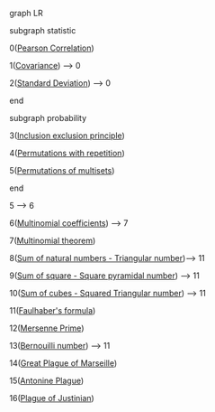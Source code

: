 graph LR

subgraph statistic

0(<a href=&quot;https://en.wikipedia.org/wiki/Pearson_correlation_coefficient&quot;>Pearson Correlation</a>)

1(<a href=&quot;https://en.wikipedia.org/wiki/Covariance&quot;>Covariance</a>) --> 0

2(<a href=&quot;https://en.wikipedia.org/wiki/Standard_deviation&quot;>Standard Deviation</a>) --> 0

end

subgraph probability

3(<a href=&quot;https://en.wikipedia.org/wiki/Inclusion%E2%80%93exclusion_principle&quot;>Inclusion exclusion principle</a>)

4(<a href=&quot;https://en.wikipedia.org/wiki/Permutation#Permutations_with_repetition&quot;>Permutations with repetition</a>)

5(<a href=&quot;https://en.wikipedia.org/wiki/Permutation#Permutations_of_multisets&quot;>Permutations of multisets</a>)

end

5 --> 6

6(<a href=&quot;https://en.wikipedia.org/wiki/Multinomial_theorem#Multinomial_coefficients&quot;>Multinomial coefficients</a>) --> 7

7(<a href=&quot;https://en.wikipedia.org/wiki/Multinomial_theorem&quot;>Multinomial theorem</a>)

8(<a href=&quot;https://en.wikipedia.org/wiki/Triangular_number&quot;>Sum of natural numbers - Triangular number</a>)--> 11

9(<a href=&quot;https://en.wikipedia.org/wiki/Square_pyramidal_number&quot;>Sum of square - Square pyramidal number</a>) --> 11

10(<a href=&quot;https://en.wikipedia.org/wiki/Squared_triangular_number&quot;>Sum of cubes - Squared Triangular number</a>) --> 11

11(<a href=&quot;https://en.wikipedia.org/wiki/Faulhaber%27s_formula&quot;>Faulhaber's formula</a>)

12(<a href=&quot;https://en.wikipedia.org/wiki/Mersenne_prime&quot;>Mersenne Prime</a>)

13(<a href=&quot;https://en.wikipedia.org/wiki/Bernoulli_number&quot;>Bernouilli number</a>) --> 11

14(<a href=&quot;https://en.wikipedia.org/wiki/Great_Plague_of_Marseille&quot;>Great Plague of Marseille</a>)

15(<a href=&quot;https://en.wikipedia.org/wiki/Antonine_Plague&quot;>Antonine Plague</a>)

16(<a href=&quot;https://en.wikipedia.org/wiki/Plague_of_Justinian&quot;>Plague of Justinian</a>)
